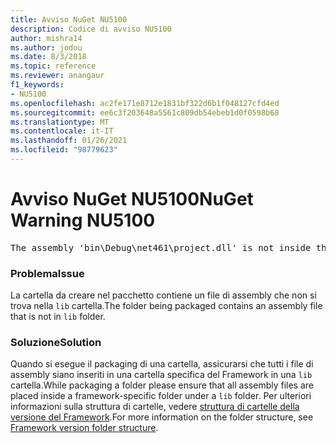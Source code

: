 ```yaml
---
title: Avviso NuGet NU5100
description: Codice di avviso NU5100
author: mishra14
ms.author: jodou
ms.date: 8/3/2018
ms.topic: reference
ms.reviewer: anangaur
f1_keywords:
- NU5100
ms.openlocfilehash: ac2fe171e8712e1831bf322d6b1f048127cfd4ed
ms.sourcegitcommit: ee6c3f203648a5561c809db54ebeb1d0f0598b68
ms.translationtype: MT
ms.contentlocale: it-IT
ms.lasthandoff: 01/26/2021
ms.locfileid: "98779623"
---
```

# <a name="nuget-warning-nu5100"></a><span data-ttu-id="839c2-103">Avviso NuGet NU5100</span><span class="sxs-lookup"><span data-stu-id="839c2-103">NuGet Warning NU5100</span></span>
<pre>The assembly 'bin\Debug\net461\project.dll' is not inside the 'lib' folder and hence it won't be added as a reference when the package is installed into a project. Move it into the 'lib' folder if it needs to be referenced.</pre>

### <a name="issue"></a><span data-ttu-id="839c2-104">Problema</span><span class="sxs-lookup"><span data-stu-id="839c2-104">Issue</span></span>

<span data-ttu-id="839c2-105">La cartella da creare nel pacchetto contiene un file di assembly che non si trova nella `lib` cartella.</span><span class="sxs-lookup"><span data-stu-id="839c2-105">The folder being packaged contains an assembly file that is not in `lib` folder.</span></span>


### <a name="solution"></a><span data-ttu-id="839c2-106">Soluzione</span><span class="sxs-lookup"><span data-stu-id="839c2-106">Solution</span></span>

<span data-ttu-id="839c2-107">Quando si esegue il packaging di una cartella, assicurarsi che tutti i file di assembly siano inseriti in una cartella specifica del Framework in una `lib` cartella.</span><span class="sxs-lookup"><span data-stu-id="839c2-107">While packaging a folder please ensure that all assembly files are placed inside a framework-specific folder under a `lib` folder.</span></span> <span data-ttu-id="839c2-108">Per ulteriori informazioni sulla struttura di cartelle, vedere [struttura di cartelle della versione del Framework](../../create-packages/supporting-multiple-target-frameworks.md#framework-version-folder-structure).</span><span class="sxs-lookup"><span data-stu-id="839c2-108">For more information on the folder structure, see [Framework version folder structure](../../create-packages/supporting-multiple-target-frameworks.md#framework-version-folder-structure).</span></span>

